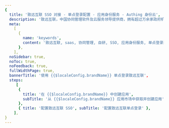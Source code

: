 ```yaml
---
{
  title: '致远互联 SSO 对接 - 单点登录配置 - 应用身份服务 - Authing 身份云',
  description: '致远互联，中国协同管理软件及云服务领导提供商，拥有超过万余家政府机构及企业级客户，科创板上市公司。',
  meta:
    [
      {
        name: 'keywords',
        content: '致远互联, saas, 协同管理, 自研, SSO, 应用身份服务, 单点登录配置, Authing身份云',
      },
    ],
  noSidebar: true,
  noToc: true,
  noFeedback: true,
  fullWidthPage: true,
  bannerTitle: '使用 {{$localeConfig.brandName}} 单点登录致远互联',
  steps:
     [
      {
        title: '在 {{$localeConfig.brandName}} 中创建应用',
        subTitle: '从 {{$localeConfig.brandName}} 应用市场中获取并创建应用',
      },
      { title: '配置致远互联 SSO', subTitle: '配置致远互联单点登录' },
    ],
}
---
```


<IntegrationDetail/>
